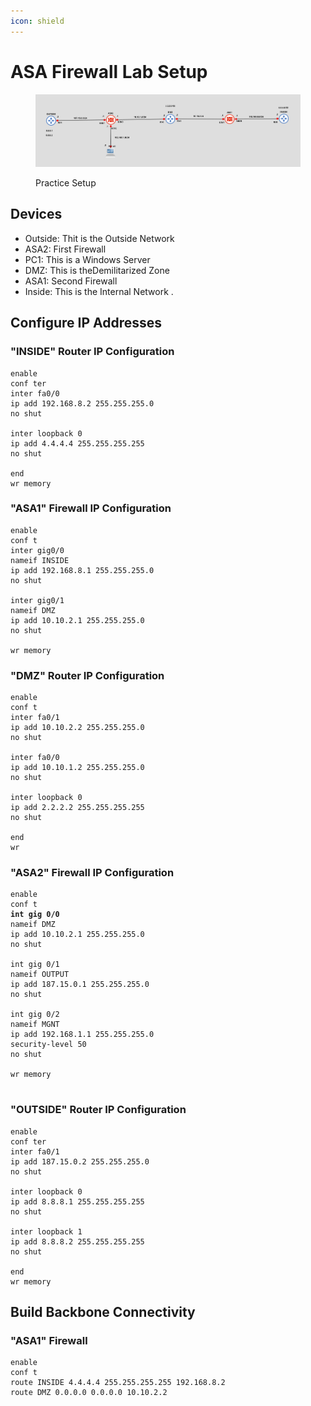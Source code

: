 ```yaml
---
icon: shield
---
```


# ASA Firewall Lab Setup



<figure><img src="../../.gitbook/assets/Screenshot From 2025-04-01 19-33-28.png" alt=""><figcaption><p>Practice Setup</p></figcaption></figure>



## Devices

* Outside: Thit is the Outside Network
* ASA2: First Firewall
* PC1: This is a Windows Server
* DMZ: This is theDemilitarized Zone
* ASA1: Second Firewall&#x20;
* Inside: This is the Internal Network .



## Configure IP Addresses

### "INSIDE" Router IP Configuration

```
enable
conf ter
inter fa0/0
ip add 192.168.8.2 255.255.255.0
no shut

inter loopback 0
ip add 4.4.4.4 255.255.255.255
no shut

end
wr memory
```



### "ASA1" Firewall IP Configuration

```
enable
conf t
inter gig0/0
nameif INSIDE
ip add 192.168.8.1 255.255.255.0
no shut

inter gig0/1
nameif DMZ
ip add 10.10.2.1 255.255.255.0
no shut

wr memory
```



### "DMZ" Router IP Configuration

```
enable
conf t
inter fa0/1
ip add 10.10.2.2 255.255.255.0
no shut

inter fa0/0
ip add 10.10.1.2 255.255.255.0
no shut

inter loopback 0
ip add 2.2.2.2 255.255.255.255
no shut

end
wr
```



### "ASA2" Firewall IP Configuration

<pre><code>enable
conf t
<strong>int gig 0/0
</strong>nameif DMZ
ip add 10.10.2.1 255.255.255.0
no shut

int gig 0/1
nameif OUTPUT
ip add 187.15.0.1 255.255.255.0
no shut

int gig 0/2
nameif MGNT
ip add 192.168.1.1 255.255.255.0
security-level 50
no shut

wr memory

</code></pre>



### "OUTSIDE" Router IP Configuration

```
enable
conf ter
inter fa0/1
ip add 187.15.0.2 255.255.255.0
no shut

inter loopback 0
ip add 8.8.8.1 255.255.255.255
no shut

inter loopback 1
ip add 8.8.8.2 255.255.255.255
no shut

end
wr memory
```



## Build Backbone Connectivity

### "ASA1" Firewall

```
enable
conf t
route INSIDE 4.4.4.4 255.255.255.255 192.168.8.2
route DMZ 0.0.0.0 0.0.0.0 10.10.2.2
```
